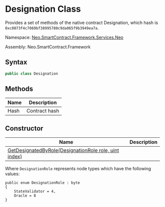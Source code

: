# Designation Class

Provides a set of methods of the native contract Designation, which hash is `0xc0073f4c7069bf38995780c9da065f9b3949ea7a`.

Namespace: [Neo.SmartContract.Framework.Services.Neo](../neo.md)

Assembly: Neo.SmartContract.Framework

## Syntax

```c#
public class Designation
```

## Methods

| Name | Description   |
| ---- | ------------- |
| Hash | Contract hash |

## Constructor

| Name                                                         | Description |
| ------------------------------------------------------------ | ----------- |
| [GetDesignatedByRole(DesignationRole role, uint index)](Designation/GetDesignatedByRole.md) |             |

Where `DesignationRole` represents node types which have the following values:

```
public enum DesignationRole : byte
{
    StateValidator = 4,
    Oracle = 8
}
```

